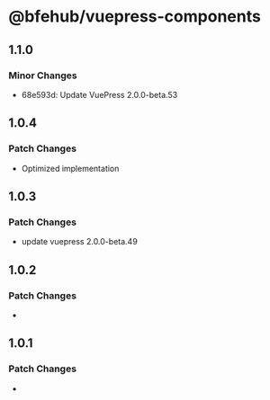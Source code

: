 # @bfehub/vuepress-components

## 1.1.0

### Minor Changes

- 68e593d: Update VuePress 2.0.0-beta.53

## 1.0.4

### Patch Changes

- Optimized implementation

## 1.0.3

### Patch Changes

- update vuepress 2.0.0-beta.49

## 1.0.2

### Patch Changes

-

## 1.0.1

### Patch Changes

-
